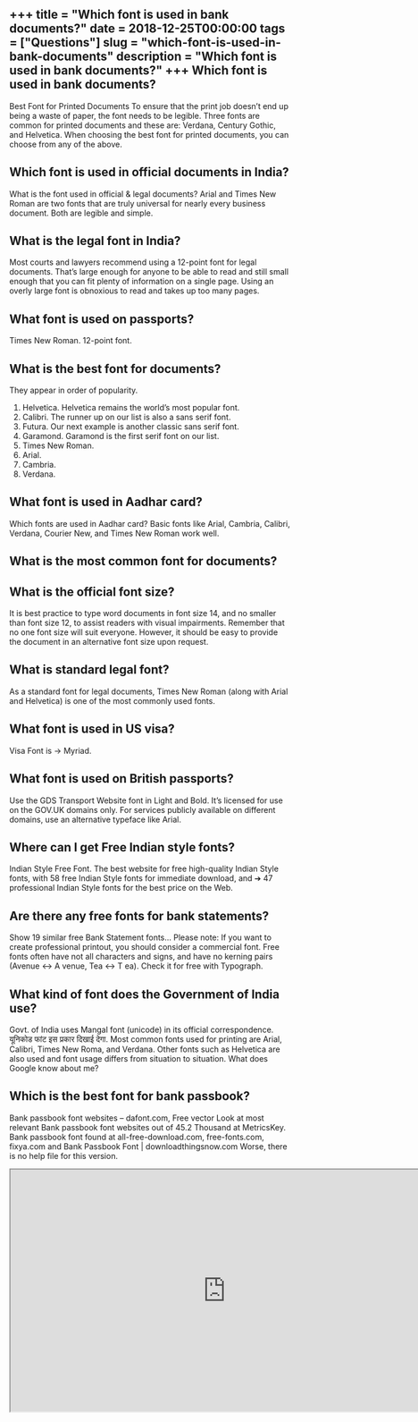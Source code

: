 +++
title = "Which font is used in bank documents?"
date = 2018-12-25T00:00:00
tags = ["Questions"]
slug = "which-font-is-used-in-bank-documents"
description = "Which font is used in bank documents?"
+++
Which font is used in bank documents?
-------------------------------------

Best Font for Printed Documents To ensure that the print job doesn’t end up being a waste of paper, the font needs to be legible. Three fonts are common for printed documents and these are: Verdana, Century Gothic, and Helvetica. When choosing the best font for printed documents, you can choose from any of the above.

Which font is used in official documents in India?
--------------------------------------------------

What is the font used in official &amp; legal documents? Arial and Times New Roman are two fonts that are truly universal for nearly every business document. Both are legible and simple.

What is the legal font in India?
--------------------------------

Most courts and lawyers recommend using a 12-point font for legal documents. That’s large enough for anyone to be able to read and still small enough that you can fit plenty of information on a single page. Using an overly large font is obnoxious to read and takes up too many pages.

What font is used on passports?
-------------------------------

Times New Roman. 12-point font.

What is the best font for documents?
------------------------------------

They appear in order of popularity.

1. Helvetica. Helvetica remains the world’s most popular font.
2. Calibri. The runner up on our list is also a sans serif font.
3. Futura. Our next example is another classic sans serif font.
4. Garamond. Garamond is the first serif font on our list.
5. Times New Roman.
6. Arial.
7. Cambria.
8. Verdana.

What font is used in Aadhar card?
---------------------------------

Which fonts are used in Aadhar card? Basic fonts like Arial, Cambria, Calibri, Verdana, Courier New, and Times New Roman work well.

What is the most common font for documents?
-------------------------------------------

What is the official font size?
-------------------------------

It is best practice to type word documents in font size 14, and no smaller than font size 12, to assist readers with visual impairments. Remember that no one font size will suit everyone. However, it should be easy to provide the document in an alternative font size upon request.

What is standard legal font?
----------------------------

As a standard font for legal documents, Times New Roman (along with Arial and Helvetica) is one of the most commonly used fonts.

What font is used in US visa?
-----------------------------

Visa Font is → Myriad.

What font is used on British passports?
---------------------------------------

Use the GDS Transport Website font in Light and Bold. It’s licensed for use on the GOV.UK domains only. For services publicly available on different domains, use an alternative typeface like Arial.

Where can I get Free Indian style fonts?
----------------------------------------

Indian Style Free Font. The best website for free high-quality Indian Style fonts, with 58 free Indian Style fonts for immediate download, and ➔ 47 professional Indian Style fonts for the best price on the Web.

Are there any free fonts for bank statements?
---------------------------------------------

Show 19 similar free Bank Statement fonts… Please note: If you want to create professional printout, you should consider a commercial font. Free fonts often have not all characters and signs, and have no kerning pairs (Avenue ↔ A venue, Tea ↔ T ea). Check it for free with Typograph.

What kind of font does the Government of India use?
---------------------------------------------------

Govt. of India uses Mangal font (unicode) in its official correspondence. यूनिकोड फांट इस प्रकार दिखाई देगा. Most common fonts used for printing are Arial, Calibri, Times New Roma, and Verdana. Other fonts such as Helvetica are also used and font usage differs from situation to situation. What does Google know about me?

Which is the best font for bank passbook?
-----------------------------------------

Bank passbook font websites – dafont.com, Free vector Look at most relevant Bank passbook font websites out of 45.2 Thousand at MetricsKey. Bank passbook font found at all-free-download.com, free-fonts.com, fixya.com and Bank Passbook Font | downloadthingsnow.com Worse, there is no help file for this version.

<iframe allow="accelerometer; autoplay; clipboard-write; encrypted-media; gyroscope; picture-in-picture" allowfullscreen="" class="__youtube_prefs__  epyt-is-override  no-lazyload" data-no-lazy="1" data-origheight="433" data-origwidth="770" data-skipgform_ajax_framebjll="" height="433" id="_ytid_47061" loading="lazy" src="https://www.youtube.com/embed/l2iNthl-RUk?enablejsapi=1&autoplay=0&cc_load_policy=0&cc_lang_pref=&iv_load_policy=1&loop=0&modestbranding=0&rel=1&fs=1&playsinline=0&autohide=2&theme=dark&color=red&controls=1&" title="YouTube player" width="770"></iframe>